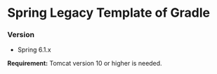 # Spring Legacy Template of Gradle

### Version
- Spring 6.1.x

**Requirement:** Tomcat version 10 or higher is needed.